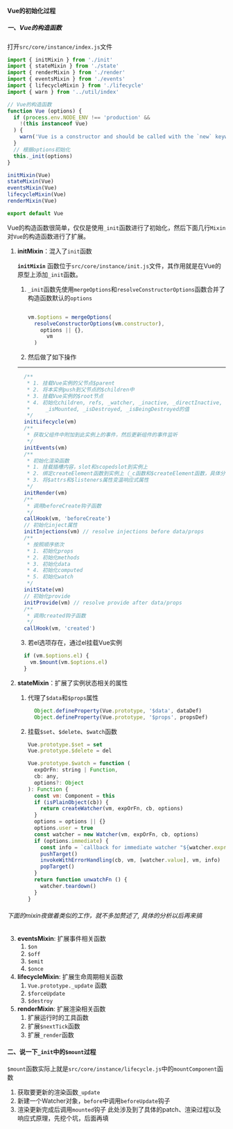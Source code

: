 #### Vue的初始化过程


##### 一、Vue的构造函数

  打开`src/core/instance/index.js`文件

  ```js
  import { initMixin } from './init'
  import { stateMixin } from './state'
  import { renderMixin } from './render'
  import { eventsMixin } from './events'
  import { lifecycleMixin } from './lifecycle'
  import { warn } from '../util/index'

  // Vue的构造函数
  function Vue (options) {
    if (process.env.NODE_ENV !== 'production' &&
      !(this instanceof Vue)
    ) {
      warn('Vue is a constructor and should be called with the `new` keyword')
    }
    // 根据options初始化
    this._init(options)
  }

  initMixin(Vue)
  stateMixin(Vue)
  eventsMixin(Vue)
  lifecycleMixin(Vue)
  renderMixin(Vue)

  export default Vue

  ```

  Vue的构造函数很简单，仅仅是使用`_init`函数进行了初始化，然后下面几行`Mixin`对`Vue`的构造函数进行了扩展。
  1. **initMixin**：混入了`init`函数
    
      **`initMixin`** 函数位于`src/core/instance/init.js`文件，其作用就是在Vue的原型上添加`_init`函数。
    
    
      1. `_init`函数先使用`mergeOptions`和`resolveConstructorOptions`函数合并了构造函数默认的`options`

          ```js

          vm.$options = mergeOptions(
            resolveConstructorOptions(vm.constructor),
              options || {},
                vm
            )

          ```
      2. 然后做了如下操作

        ------
        ```js
          /**
           * 1. 挂载Vue实例的父节点$parent
           * 2. 将本实例push到父节点的$children中
           * 3. 挂载Vue实例的$root节点
           * 4. 初始化children, refs, _watcher, _inactive, _directInactive,
           *     _isMounted, _isDestroyed, _isBeingDestroyed的值
           */
          initLifecycle(vm)
          /**
           * 获取父组件中附加到此实例上的事件，然后更新组件的事件监听
           */
          initEvents(vm)
          /**
           * 初始化渲染函数
           * 1. 挂载插槽内容，slot和scopedslot到实例上
           * 2. 绑定createElement函数到实例上（_c函数和$createElement函数，具体分析后面再说）
           * 3. 将$attrs和$listeners属性变温响应式属性
           */
          initRender(vm)
          /**
           * 调用beforeCreate钩子函数
           */
          callHook(vm, 'beforeCreate')
          // 初始化inject属性
          initInjections(vm) // resolve injections before data/props
          /**
           * 按照顺序依次
           * 1. 初始化props
           * 2. 初始化methods
           * 3. 初始化data
           * 4. 初始化computed
           * 5. 初始化watch
           */
          initState(vm)
          // 初始化provide
          initProvide(vm) // resolve provide after data/props
          /**
           * 调用created钩子函数
           */
          callHook(vm, 'created')
        ``` 
      3. 若el选项存在，通过el挂载Vue实例
        ```js
          if (vm.$options.el) {
            vm.$mount(vm.$options.el)
          }
        ```
  2. **stateMixin**：扩展了实例状态相关的属性
     1. 代理了`$data`和`$props`属性
        ```js
          Object.defineProperty(Vue.prototype, '$data', dataDef)
          Object.defineProperty(Vue.prototype, '$props', propsDef)
        ``` 
     2. 挂载`$set`、`$delete`、`$watch`函数
        ```js
        Vue.prototype.$set = set
        Vue.prototype.$delete = del

        Vue.prototype.$watch = function (
          expOrFn: string | Function,
          cb: any,
          options?: Object
        ): Function {
          const vm: Component = this
          if (isPlainObject(cb)) {
            return createWatcher(vm, expOrFn, cb, options)
          }
          options = options || {}
          options.user = true
          const watcher = new Watcher(vm, expOrFn, cb, options)
          if (options.immediate) {
            const info = `callback for immediate watcher "${watcher.expression}"`
            pushTarget()
            invokeWithErrorHandling(cb, vm, [watcher.value], vm, info)
            popTarget()
          }
          return function unwatchFn () {
            watcher.teardown()
          }
        }
        ``` 

  ###### 下面的mixin夜做着类似的工作，就不多加赘述了, 具体的分析以后再来搞
  3. **eventsMixin**: 扩展事件相关函数
     1. `$on`
     2. `$off`
     3. `$emit`
     4. `$once`
  4. **lifecycleMixin**: 扩展生命周期相关函数
     1. `Vue.prototype._update` 函数
     2. `$forceUpdate`
     3. `$destroy`
  5. **renderMixin**: 扩展渲染相关函数
     1. 扩展运行时的工具函数
     2. 扩展`$nextTick`函数
     3. 扩展`_render`函数

#### 二、说一下`_init`中的`$mount`过程
  `$mount`函数实际上就是`src/core/instance/lifecycle.js`中的`mountComponent`函数

  1. 获取要更新的渲染函数`_update`
  2. 新建一个Watcher对象，`before`中调用`beforeUpdate`钩子
  3. 渲染更新完成后调用`mounted`钩子
此处涉及到了具体的patch、渲染过程以及响应式原理，先挖个坑，后面再填